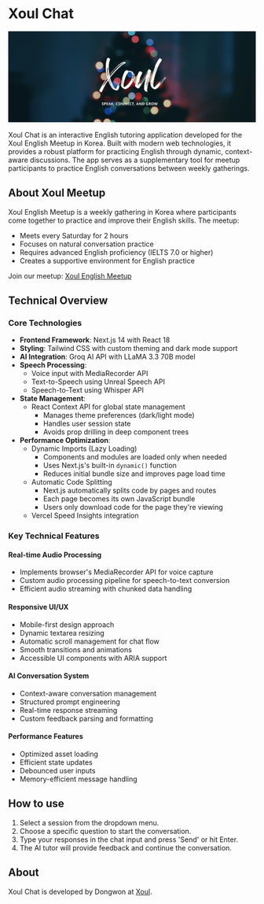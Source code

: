 # Xoul Chat

![Xoul English Meetup](./public/Xoul_banner_image.jpeg)

Xoul Chat is an interactive English tutoring application developed for the Xoul English Meetup in Korea. Built with modern web technologies, it provides a robust platform for practicing English through dynamic, context-aware discussions. The app serves as a supplementary tool for meetup participants to practice English conversations between weekly gatherings.

## About Xoul Meetup

Xoul English Meetup is a weekly gathering in Korea where participants come together to practice and improve their English skills. The meetup:
- Meets every Saturday for 2 hours
- Focuses on natural conversation practice
- Requires advanced English proficiency (IELTS 7.0 or higher)
- Creates a supportive environment for English practice

Join our meetup: [Xoul English Meetup](https://somoim.co.kr/5a36993a-fd4f-11ed-8743-0af85eab1c8b1)

## Technical Overview

### Core Technologies
- **Frontend Framework**: Next.js 14 with React 18
- **Styling**: Tailwind CSS with custom theming and dark mode support
- **AI Integration**: Groq AI API with LLaMA 3.3 70B model
- **Speech Processing**: 
  - Voice input with MediaRecorder API
  - Text-to-Speech using Unreal Speech API
  - Speech-to-Text using Whisper API
- **State Management**: 
  - React Context API for global state management
    - Manages theme preferences (dark/light mode)
    - Handles user session state
    - Avoids prop drilling in deep component trees
- **Performance Optimization**: 
  - Dynamic Imports (Lazy Loading)
    - Components and modules are loaded only when needed
    - Uses Next.js's built-in `dynamic()` function
    - Reduces initial bundle size and improves page load time
  - Automatic Code Splitting
    - Next.js automatically splits code by pages and routes
    - Each page becomes its own JavaScript bundle
    - Users only download code for the page they're viewing
  - Vercel Speed Insights integration

### Key Technical Features

#### Real-time Audio Processing
- Implements browser's MediaRecorder API for voice capture
- Custom audio processing pipeline for speech-to-text conversion
- Efficient audio streaming with chunked data handling

#### Responsive UI/UX
- Mobile-first design approach
- Dynamic textarea resizing
- Automatic scroll management for chat flow
- Smooth transitions and animations
- Accessible UI components with ARIA support

#### AI Conversation System
- Context-aware conversation management
- Structured prompt engineering
- Real-time response streaming
- Custom feedback parsing and formatting

#### Performance Features
- Optimized asset loading
- Efficient state updates
- Debounced user inputs
- Memory-efficient message handling

## How to use

1. Select a session from the dropdown menu.
2. Choose a specific question to start the conversation.
3. Type your responses in the chat input and press 'Send' or hit Enter.
4. The AI tutor will provide feedback and continue the conversation.

## About

Xoul Chat is developed by Dongwon at [Xoul](https://somoim.co.kr/5a36993a-fd4f-11ed-8743-0af85eab1c8b1).